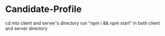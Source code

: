 # Candidate-Profile
cd into client and server's directory
run "npm i && npm start" in both client and server directory
